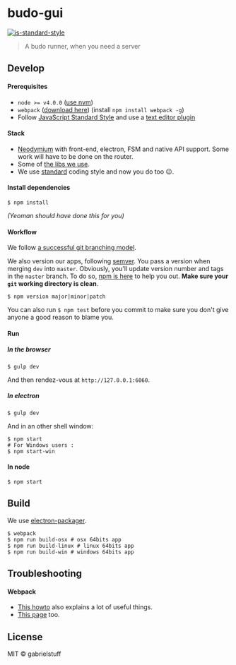 # budo-gui

[![js-standard-style](https://img.shields.io/badge/code%20style-standard-brightgreen.svg)](http://standardjs.com/)

> A budo runner, when you need a server


## Develop

#### Prerequisites

* `node >= v4.0.0` ([use nvm](https://github.com/creationix/nvm))
* `webpack` ([download here](https://github.com/webpack/webpack)) (install `npm install webpack -g`)
* Follow [JavaScript Standard Style](https://github.com/feross/standard) and use a [text editor plugin](https://github.com/feross/standard#text-editor-plugins)

#### Stack

- [Neodymium](https://github.com/soixantecircuits/neodymium) with front-end, electron, FSM and native API support. Some work will have to be done on the router.
- Some of [the libs we use](https://github.com/soixantecircuits/awesome-app-js).
- We use [standard](https://github.com/feross/standard) coding style and now you do too 😉.

#### Install dependencies

```
$ npm install
```
*(Yeoman should have done this for you)*

#### Workflow

We follow [a successful git branching model](http://nvie.com/posts/a-successful-git-branching-model/).

We also version our apps, following [semver](http://semver.org/). You pass a version when merging `dev` into `master`. Obviously, you'll update version number and tags in the `master` branch.
To do so, [npm is here](https://docs.npmjs.com/cli/version) to help you out. **Make sure your `git` working directory is clean**.

```
$ npm version major|minor|patch
```

You can also run `$ npm test` before you commit to make sure you don't give anyone a good reason to blame you.

#### Run

##### In the browser

```
$ gulp dev
```
And then rendez-vous at `http://127.0.0.1:6060`.

##### In electron

```
$ gulp dev
```

And in an other shell window:

```
$ npm start
# For Windows users :
$ npm start-win
```

#### In node
```
$ npm start
```

## Build

We use [electron-packager](https://github.com/maxogden/electron-packager).

```
$ webpack
$ npm run build-osx # osx 64bits app
$ npm run build-linux # linux 64bits app
$ npm run build-win # windows 64bits app
```

## Troubleshooting

#### Webpack

- [This howto](https://github.com/petehunt/webpack-howto) also explains a lot of useful things.
- [This page](https://github.com/webpack/docs/wiki/shimming-modules) too.

## License

MIT © gabrielstuff
